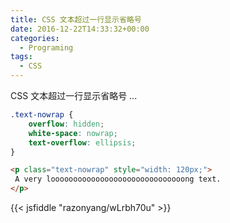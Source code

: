 ```yaml
---
title: CSS 文本超过一行显示省略号
date: 2016-12-22T14:33:32+00:00
categories:
  - Programing
tags:
  - CSS
---
```


CSS 文本超过一行显示省略号 ...

<!--more-->

```css
.text-nowrap {
    overflow: hidden;
    white-space: nowrap;
    text-overflow: ellipsis;
}
```

```html
<p class="text-nowrap" style="width: 120px;">
 A very loooooooooooooooooooooooooooooong text.
</p>
```

{{< jsfiddle "razonyang/wLrbh70u" >}}

